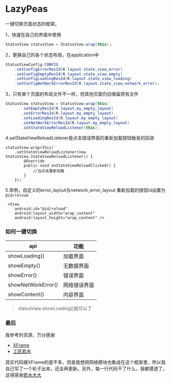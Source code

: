 # LazyPeas
一键切换页面状态的框架。

1，快速在自己的界面中使用
``` java
StatusView statusView = StatusView.wrap(this)；
```
2，更换自己的各个状态布局，在application中
``` java
StatusViewConfig.CONFIG
	.setConfigErrorResId(R.layout.state_view_error)
	.setConfigEmptyResId(R.layout.state_view_empty)
	.setConfigLoadingResId(R.layout.state_view_loading)
	.setConfigNetWorkErrorResId(R.layout.state_view_network_error);
```

3，只有某个页面的布局文件不一样，但其他页面仍旧保留原有文件
``` java
StatusView statusView = StatusView.wrap(this)
       .setEmptyResId(R.layout.my_empty_layout)
       .setErrorResId(R.layout.my_empty_layout)
       .setLoadingResId(R.layout.my_empty_layout)
       .setNetWorkErrorResId(R.layout.my_empty_layout)
       .setStateViewReloadListener(this);
```
 4.setStateViewReloadListener是点击错误界面的重新加载按钮触发的回调


```
statusView.wrap(this)
	.setStateViewReloadListener(new StatusView.StateViewReloadListener() {
		@Override
		public void onStateViewReloadClicked() {
			//当点击重新加载
		}
	});
```

5.举例，自定义的error_layout与network_error_layout 重新加载的按钮id设置为`@id/reload`

```
 <View
    android:id="@id/reload"
    android:layout_width="wrap_content"
    android:layout_height="wrap_content" />
```

### 如何一键切换
|api|功能|
|---|---|
|showLoading()| 加载界面
|showEmpty() | 无数据界面
|showError() | 错误界面
|showNetWorkError() | 网络错误界面
|showContent() | 内容界面 
>statusView.showLoading()就可以了

### 最后
我参考的资源，万分感谢
- [XFrame](https://github.com/youth5201314/XFrame)
- [工匠若水](http://blog.csdn.net/yanbober/article/details/45970721)

其实代码跟XFrame的差不多，但是我想把网络模块也集成在这个框架里，所以我自己写了一个轮子出来，还会再更新。另外，每一行代码干了什么，我都摸透了，这得感谢[若水大大](http://blog.csdn.net/yanbober)
